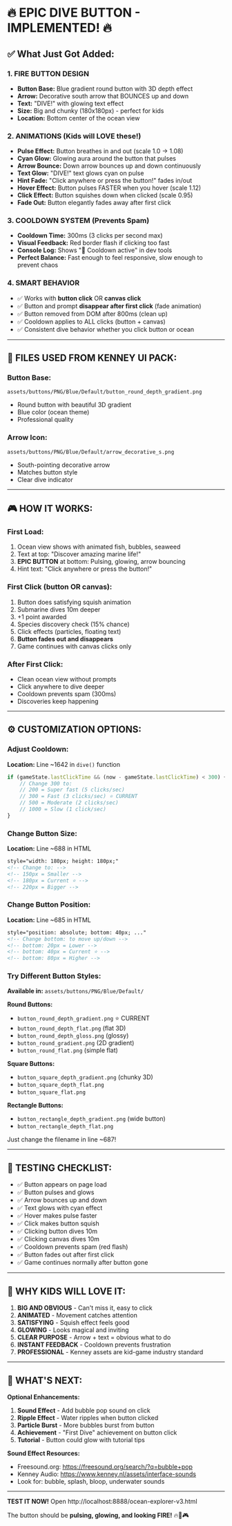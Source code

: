 # 🔥 EPIC DIVE BUTTON - IMPLEMENTED! 🔥

## ✅ What Just Got Added:

### 1. **FIRE BUTTON DESIGN**
- **Button Base:** Blue gradient round button with 3D depth effect
- **Arrow:** Decorative south arrow that BOUNCES up and down
- **Text:** "DIVE!" with glowing text effect
- **Size:** Big and chunky (180x180px) - perfect for kids
- **Location:** Bottom center of the ocean view

### 2. **ANIMATIONS** (Kids will LOVE these!)
- **Pulse Effect:** Button breathes in and out (scale 1.0 → 1.08)
- **Cyan Glow:** Glowing aura around the button that pulses
- **Arrow Bounce:** Down arrow bounces up and down continuously
- **Text Glow:** "DIVE!" text glows cyan on pulse
- **Hint Fade:** "Click anywhere or press the button!" fades in/out
- **Hover Effect:** Button pulses FASTER when you hover (scale 1.12)
- **Click Effect:** Button squishes down when clicked (scale 0.95)
- **Fade Out:** Button elegantly fades away after first click

### 3. **COOLDOWN SYSTEM** (Prevents Spam)
- **Cooldown Time:** 300ms (3 clicks per second max)
- **Visual Feedback:** Red border flash if clicking too fast
- **Console Log:** Shows "🚫 Cooldown active" in dev tools
- **Perfect Balance:** Fast enough to feel responsive, slow enough to prevent chaos

### 4. **SMART BEHAVIOR**
- ✅ Works with **button click** OR **canvas click**
- ✅ Button and prompt **disappear after first click** (fade animation)
- ✅ Button removed from DOM after 800ms (clean up)
- ✅ Cooldown applies to ALL clicks (button + canvas)
- ✅ Consistent dive behavior whether you click button or ocean

---

## 🎨 FILES USED FROM KENNEY UI PACK:

### Button Base:
```
assets/buttons/PNG/Blue/Default/button_round_depth_gradient.png
```
- Round button with beautiful 3D gradient
- Blue color (ocean theme)
- Professional quality

### Arrow Icon:
```
assets/buttons/PNG/Blue/Default/arrow_decorative_s.png
```
- South-pointing decorative arrow
- Matches button style
- Clear dive indicator

---

## 🎮 HOW IT WORKS:

### First Load:
1. Ocean view shows with animated fish, bubbles, seaweed
2. Text at top: "Discover amazing marine life!"
3. **EPIC BUTTON** at bottom: Pulsing, glowing, arrow bouncing
4. Hint text: "Click anywhere or press the button!"

### First Click (button OR canvas):
1. Button does satisfying squish animation
2. Submarine dives 10m deeper
3. +1 point awarded
4. Species discovery check (15% chance)
5. Click effects (particles, floating text)
6. **Button fades out and disappears**
7. Game continues with canvas clicks only

### After First Click:
- Clean ocean view without prompts
- Click anywhere to dive deeper
- Cooldown prevents spam (300ms)
- Discoveries keep happening

---

## ⚙️ CUSTOMIZATION OPTIONS:

### Adjust Cooldown:
**Location:** Line ~1642 in `dive()` function
```javascript
if (gameState.lastClickTime && (now - gameState.lastClickTime) < 300) {
    // Change 300 to:
    // 200 = Super fast (5 clicks/sec)
    // 300 = Fast (3 clicks/sec) ⭐ CURRENT
    // 500 = Moderate (2 clicks/sec)
    // 1000 = Slow (1 click/sec)
}
```

### Change Button Size:
**Location:** Line ~688 in HTML
```html
style="width: 180px; height: 180px;"
<!-- Change to: -->
<!-- 150px = Smaller -->
<!-- 180px = Current ⭐ -->
<!-- 220px = Bigger -->
```

### Change Button Position:
**Location:** Line ~685 in HTML
```html
style="position: absolute; bottom: 40px; ..."
<!-- Change bottom: to move up/down -->
<!-- bottom: 20px = Lower -->
<!-- bottom: 40px = Current ⭐ -->
<!-- bottom: 80px = Higher -->
```

### Try Different Button Styles:
**Available in:** `assets/buttons/PNG/Blue/Default/`

**Round Buttons:**
- `button_round_depth_gradient.png` ⭐ CURRENT
- `button_round_depth_flat.png` (flat 3D)
- `button_round_depth_gloss.png` (glossy)
- `button_round_gradient.png` (2D gradient)
- `button_round_flat.png` (simple flat)

**Square Buttons:**
- `button_square_depth_gradient.png` (chunky 3D)
- `button_square_depth_flat.png`
- `button_square_flat.png`

**Rectangle Buttons:**
- `button_rectangle_depth_gradient.png` (wide button)
- `button_rectangle_depth_flat.png`

Just change the filename in line ~687!

---

## 🧪 TESTING CHECKLIST:

- ✅ Button appears on page load
- ✅ Button pulses and glows
- ✅ Arrow bounces up and down
- ✅ Text glows with cyan effect
- ✅ Hover makes pulse faster
- ✅ Click makes button squish
- ✅ Clicking button dives 10m
- ✅ Clicking canvas dives 10m
- ✅ Cooldown prevents spam (red flash)
- ✅ Button fades out after first click
- ✅ Game continues normally after button gone

---

## 🎯 WHY KIDS WILL LOVE IT:

1. **BIG AND OBVIOUS** - Can't miss it, easy to click
2. **ANIMATED** - Movement catches attention
3. **SATISFYING** - Squish effect feels good
4. **GLOWING** - Looks magical and inviting
5. **CLEAR PURPOSE** - Arrow + text = obvious what to do
6. **INSTANT FEEDBACK** - Cooldown prevents frustration
7. **PROFESSIONAL** - Kenney assets are kid-game industry standard

---

## 🚀 WHAT'S NEXT:

**Optional Enhancements:**
1. **Sound Effect** - Add bubble pop sound on click
2. **Ripple Effect** - Water ripples when button clicked
3. **Particle Burst** - More bubbles burst from button
4. **Achievement** - "First Dive" achievement on button click
5. **Tutorial** - Button could glow with tutorial tips

**Sound Effect Resources:**
- Freesound.org: https://freesound.org/search/?q=bubble+pop
- Kenney Audio: https://www.kenney.nl/assets/interface-sounds
- Look for: bubble, splash, bloop, underwater sounds

---

**TEST IT NOW!** Open http://localhost:8888/ocean-explorer-v3.html

The button should be **pulsing, glowing, and looking FIRE!** 🔥🌊🎮
